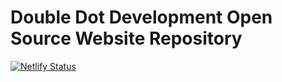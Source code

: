 # Double Dot Development Open Source Website Repository

[![Netlify Status](https://api.netlify.com/api/v1/badges/fcf7e8d2-9fbc-4243-ae22-596406bf414f/deploy-status)](https://app.netlify.com/sites/doubledotdevelopment/deploys)